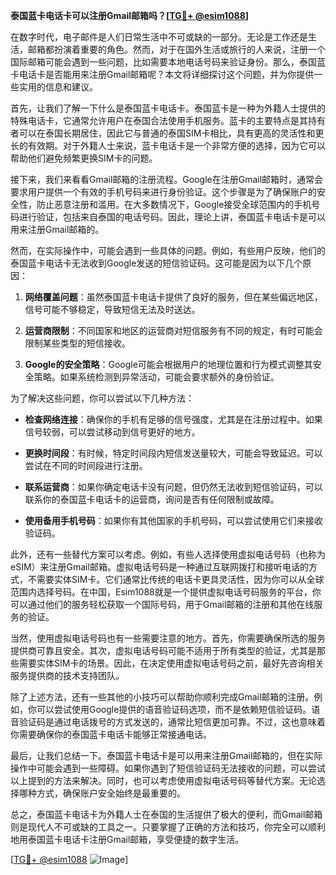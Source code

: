 **泰国蓝卡电话卡可以注册Gmail邮箱吗？[[TG💪+ @esim1088](https://t.me/s/esim1088)]**

在数字时代，电子邮件是人们日常生活中不可或缺的一部分。无论是工作还是生活，邮箱都扮演着重要的角色。然而，对于在国外生活或旅行的人来说，注册一个国际邮箱可能会遇到一些问题，比如需要本地电话号码来验证身份。那么，泰国蓝卡电话卡是否能用来注册Gmail邮箱呢？本文将详细探讨这个问题，并为你提供一些实用的信息和建议。

首先，让我们了解一下什么是泰国蓝卡电话卡。泰国蓝卡是一种为外籍人士提供的特殊电话卡，它通常允许用户在泰国合法使用手机服务。蓝卡的主要特点是其持有者可以在泰国长期居住，因此它与普通的泰国SIM卡相比，具有更高的灵活性和更长的有效期。对于外籍人士来说，蓝卡电话卡是一个非常方便的选择，因为它可以帮助他们避免频繁更换SIM卡的问题。

接下来，我们来看看Gmail邮箱的注册流程。Google在注册Gmail邮箱时，通常会要求用户提供一个有效的手机号码来进行身份验证。这个步骤是为了确保账户的安全性，防止恶意注册和滥用。在大多数情况下，Google接受全球范围内的手机号码进行验证，包括来自泰国的电话号码。因此，理论上讲，泰国蓝卡电话卡是可以用来注册Gmail邮箱的。

然而，在实际操作中，可能会遇到一些具体的问题。例如，有些用户反映，他们的泰国蓝卡电话卡无法收到Google发送的短信验证码。这可能是因为以下几个原因：

1. **网络覆盖问题**：虽然泰国蓝卡电话卡提供了良好的服务，但在某些偏远地区，信号可能不够稳定，导致短信无法及时送达。
   
2. **运营商限制**：不同国家和地区的运营商对短信服务有不同的规定，有时可能会限制某些类型的短信接收。

3. **Google的安全策略**：Google可能会根据用户的地理位置和行为模式调整其安全策略。如果系统检测到异常活动，可能会要求额外的身份验证。

为了解决这些问题，你可以尝试以下几种方法：

- **检查网络连接**：确保你的手机有足够的信号强度，尤其是在注册过程中。如果信号较弱，可以尝试移动到信号更好的地方。

- **更换时间段**：有时候，特定时间段内短信发送量较大，可能会导致延迟。可以尝试在不同的时间段进行注册。

- **联系运营商**：如果你确定电话卡没有问题，但仍然无法收到短信验证码，可以联系你的泰国蓝卡电话卡的运营商，询问是否有任何限制或故障。

- **使用备用手机号码**：如果你有其他国家的手机号码，可以尝试使用它们来接收验证码。

此外，还有一些替代方案可以考虑。例如，有些人选择使用虚拟电话号码（也称为eSIM）来注册Gmail邮箱。虚拟电话号码是一种通过互联网拨打和接听电话的方式，不需要实体SIM卡。它们通常比传统的电话卡更具灵活性，因为你可以从全球范围内选择号码。在中国，Esim1088就是一个提供虚拟电话号码服务的平台，你可以通过他们的服务轻松获取一个国际号码，用于Gmail邮箱的注册和其他在线服务的验证。

当然，使用虚拟电话号码也有一些需要注意的地方。首先，你需要确保所选的服务提供商可靠且安全。其次，虚拟电话号码可能不适用于所有类型的验证，尤其是那些需要实体SIM卡的场景。因此，在决定使用虚拟电话号码之前，最好先咨询相关服务提供商的技术支持团队。

除了上述方法，还有一些其他的小技巧可以帮助你顺利完成Gmail邮箱的注册。例如，你可以尝试使用Google提供的语音验证码选项，而不是依赖短信验证码。语音验证码是通过电话拨号的方式发送的，通常比短信更加可靠。不过，这也意味着你需要确保你的泰国蓝卡电话卡能够正常接通电话。

最后，让我们总结一下。泰国蓝卡电话卡是可以用来注册Gmail邮箱的，但在实际操作中可能会遇到一些障碍。如果你遇到了短信验证码无法接收的问题，可以尝试以上提到的方法来解决。同时，也可以考虑使用虚拟电话号码等替代方案。无论选择哪种方式，确保账户安全始终是最重要的。

总之，泰国蓝卡电话卡为外籍人士在泰国的生活提供了极大的便利，而Gmail邮箱则是现代人不可或缺的工具之一。只要掌握了正确的方法和技巧，你完全可以顺利地用泰国蓝卡电话卡注册Gmail邮箱，享受便捷的数字生活。

[[TG💪+ @esim1088](https://t.me/s/esim1088) ![Image](https://i.postimg.cc/4NQfJmqS/Snipaste-2025-05-13-00-14-12.png)]